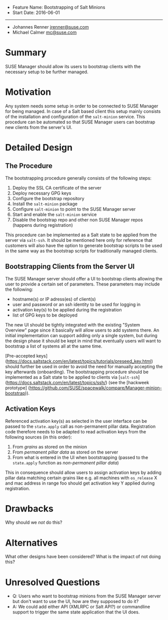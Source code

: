 - Feature Name: Bootstrapping of Salt Minions
- Start Date: 2016-06-01

---
* Johannes Renner <jrenner@suse.com>
* Michael Calmer <mc@suse.com>

# Summary
[summary]: #summary

SUSE Manager should allow its users to bootstrap clients with the necessary setup to be further managed.

# Motivation
[motivation]: #motivation

Any system needs some setup in order to be connected to SUSE Manager for being managed. In case of a Salt based client this setup mainly consists of the installation and configuration of the `salt-minion` service. This procedure can be automated so that SUSE Manager users can bootstrap new clients from the server's UI.

# Detailed Design
[design]: #detailed-design

## The Procedure

The bootstrapping procedure generally consists of the following steps:

1. Deploy the SSL CA certificate of the server
2. Deploy necessary GPG keys
3. Configure the bootstrap repository
4. Install the `salt-minion` package
5. Configure `salt-minion` to point to the SUSE Manager server
6. Start and enable the `salt-minion` service
7. Disable the bootstrap repo and other non SUSE Manager repos (happens during registration)

This procedure can be implemented as a Salt state to be applied from the server via `salt-ssh`. It should be mentioned here only for reference that customers will also have the option to generate bootstrap scripts to be used in the same way as the bootstrap scripts for traditionally managed clients.

## Bootstrapping Clients from the Server UI

The SUSE Manager server should offer a UI to bootstrap clients allowing the user to provide a certain set of parameters. These parameters may include the following:

- hostname(s) or IP adress(es) of client(s)
- user and password or an ssh identity to be used for logging in
- activation key(s) to be applied during the registration
- list of GPG keys to be deployed

The new UI should be tightly integrated with the existing "System Overview" page since it basically will allow users to add systems there. An initial implementation can support adding only a single system, but during the design phase it should be kept in mind that eventually users will want to bootstrap a list of systems all at the same time.

[Pre-accepted keys] (https://docs.saltstack.com/en/latest/topics/tutorials/preseed_key.html) should further be used in order to avoid the need for manually accepting the key afterwards (onboarding). The bootstrapping procedure should be implemented as a Salt state to be applied to clients via [`salt-ssh`] (https://docs.saltstack.com/en/latest/topics/ssh/) (see the [hackweek prototype] (https://github.com/SUSE/spacewalk/compare/Manager-minion-bootstrap)).

## Activation Keys

Referenced activation key(s) as selected in the user interface can be passed to the `state.apply` call as non-permanent pillar data. Registration code therefore needs to be adapted to read activation keys from the following sources (in this order):

1. From *grains* as stored on the minion
2. From *permanent pillar data* as stored on the server
3. From what is entered in the UI when bootstrapping (passed to the `state.apply` function as *non-permanent pillar data*)

This in consequence should allow users to assign activation keys by adding pillar data matching certain grains like e.g. all machines with `os_release` X and mac address in range foo should get activation key Y applied during registration.

# Drawbacks
[drawbacks]: #drawbacks

Why should we *not* do this?

# Alternatives
[alternatives]: #alternatives

What other designs have been considered? What is the impact of not doing this?

# Unresolved Questions
[unresolved]: #unresolved-questions

- Q: Users who want to bootstrap minions from the SUSE Manager server but don't want to use the UI, how are they supposed to do it?
- A: We could add either API (XMLRPC or Salt API?) or commandline support to trigger the same state application that the UI does.

